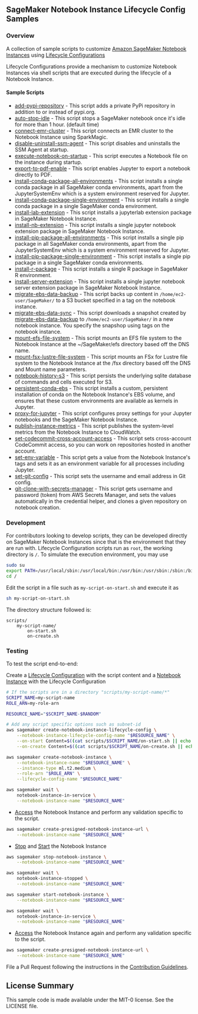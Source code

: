 ## SageMaker Notebook Instance Lifecycle Config Samples

### Overview

A collection of sample scripts to customize [Amazon SageMaker Notebook Instances](https://docs.aws.amazon.com/sagemaker/latest/dg/nbi.html) using [Lifecycle Configurations](https://docs.aws.amazon.com/sagemaker/latest/dg/notebook-lifecycle-config.html)

Lifecycle Configurations provide a mechanism to customize Notebook Instances via shell scripts that are executed during the lifecycle of a Notebook Instance.

#### Sample Scripts

* [add-pypi-repository](scripts/add-pypi-repository) - This script adds a private PyPi repository in addition to or instead of pypi.org.
* [auto-stop-idle](scripts/auto-stop-idle) - This script stops a SageMaker notebook once it's idle for more than 1 hour. (default time)
* [connect-emr-cluster](scripts/connect-emr-cluster) - This script connects an EMR cluster to the Notebook Instance using SparkMagic.
* [disable-uninstall-ssm-agent](scripts/disable-uninstall-ssm-agent) - This script disables and uninstalls the SSM Agent at startup.
* [execute-notebook-on-startup](scripts/execute-notebook-on-startup) - This script executes a Notebook file on the instance during startup.
* [export-to-pdf-enable](scripts/export-to-pdf-enable) - This script enables Jupyter to export a notebook directly to PDF.
* [install-conda-package-all-environments](scripts/install-conda-package-all-environments) - This script installs a single conda package in all SageMaker conda environments, apart from the JupyterSystemEnv which is a system environment reserved for Jupyter.
* [install-conda-package-single-environment](scripts/install-conda-package-single-environment) - This script installs a single conda package in a single SageMaker conda environment.
* [install-lab-extension](scripts/install-lab-extension) - This script installs a jupyterlab extension package in SageMaker Notebook Instance.
* [install-nb-extension](scripts/install-nb-extension) - This script installs a single jupyter notebook extension package in SageMaker Notebook Instance.
* [install-pip-package-all-environments](scripts/install-pip-package-all-environments) - This script installs a single pip package in all SageMaker conda environments, apart from the JupyterSystemEnv which is a system environment reserved for Jupyter.
* [install-pip-package-single-environment](scripts/install-pip-package-single-environment) - This script installs a single pip package in a single SageMaker conda environments.
* [install-r-package](scripts/install-r-package) - This script installs a single R package in SageMaker R environment.
* [install-server-extension](scripts/install-server-extension) - This script installs a single jupyter notebook server extension package in SageMaker Notebook Instance.
* [migrate-ebs-data-backup](scripts/migrate-ebs-data-backup) - This script backs up content in `/home/ec2-user/SageMaker/` to a S3 bucket specified in a tag on the notebook instance.
* [migrate-ebs-data-sync](scripts/migrate-ebs-data-sync) - This script downloads a snapshot created by [migrate-ebs-data-backup](scripts/migrate-ebs-data-backup) to `/home/ec2-user/SageMaker/` in a new notebook instance. You specify the snapshop using tags on the notebook instance.
* [mount-efs-file-system](scripts/mount-efs-file-system) - This script mounts an EFS file system to the Notebook Instance at the ~/SageMaker/efs directory based off the DNS name.
* [mount-fsx-lustre-file-system](scripts/mount-fsx-lustre-file-system) - This script mounts an FSx for Lustre file system to the Notebook Instance at the /fsx directory based off the DNS and Mount name parameters.
* [notebook-history-s3](scripts/notebook-history-s3) - This script persists the underlying sqlite database of commands and cells executed for S3.
* [persistent-conda-ebs](scripts/persistent-conda-ebs) - This script installs a custom, persistent installation of conda on the Notebook Instance's EBS volume, and ensures that these custom environments are available as kernels in Jupyter.
* [proxy-for-jupyter](scripts/proxy-for-jupyter) - This script configures proxy settings for your Jupyter notebooks and the SageMaker Notebook Instance.
* [publish-instance-metrics](scripts/publish-instance-metrics) - This script publishes the system-level metrics from the Notebook Instance to CloudWatch.
* [set-codecommit-cross-account-access](scripts/set-codecommit-cross-account-access) - This script sets cross-account CodeCommit access, so you can work on repositories hosted in another account.
* [set-env-variable](scripts/set-env-variable) - This script gets a value from the Notebook Instance's tags and sets it as an environment variable for all processes including Jupyter.
* [set-git-config](scripts/set-git-config) - This script sets the username and email address in Git config.
* [git-clone-with-secrets-manager](scripts/git-clone-with-secrets-manager) - This script gets username and password (token) from AWS Secrets Manager, and sets the values automatically in the credential helper, and clones a given repository on notebook creation.

### Development

For contributors looking to develop scripts, they can be developed directly on SageMaker Notebook Instances since that is the environment that they are run with. Lifecycle Configuration scripts run as `root`, the working directory is `/`.  To simulate the execution environment, you may use

```bash
sudo su
export PATH=/usr/local/sbin:/usr/local/bin:/usr/bin:/usr/sbin:/sbin:/bin
cd /
```

Edit the script in a file such as `my-script-on-start.sh` and execute it as

```bash
sh my-script-on-start.sh
```

The directory structure followed is:

```
scripts/
    my-script-name/
        on-start.sh
        on-create.sh
```

### Testing

To test the script end-to-end:

Create a [Lifecycle Configuration](https://docs.aws.amazon.com/sagemaker/latest/dg/API_CreateNotebookInstanceLifecycleConfig.html) with the script content and
a [Notebook Instance](https://docs.aws.amazon.com/sagemaker/latest/dg/API_CreateNotebookInstance.html) with the Lifecycle Configuration

```bash
# If the scripts are in a directory "scripts/my-script-name/*"
SCRIPT_NAME=my-script-name
ROLE_ARN=my-role-arn

RESOURCE_NAME="$SCRIPT_NAME-$RANDOM"

# Add any script specific options such as subnet-id
aws sagemaker create-notebook-instance-lifecycle-config \
    --notebook-instance-lifecycle-config-name "$RESOURCE_NAME" \
    --on-start Content=$((cat scripts/$SCRIPT_NAME/on-start.sh || echo "")| base64) \
    --on-create Content=$((cat scripts/$SCRIPT_NAME/on-create.sh || echo "")| base64)

aws sagemaker create-notebook-instance \
    --notebook-instance-name "$RESOURCE_NAME" \
    --instance-type ml.t2.medium \
    --role-arn "$ROLE_ARN" \
    --lifecycle-config-name "$RESOURCE_NAME"

aws sagemaker wait \
    notebook-instance-in-service \
    --notebook-instance-name "$RESOURCE_NAME"
```

* [Access](https://docs.aws.amazon.com/sagemaker/latest/dg/API_CreatePresignedNotebookInstanceUrl.html) the Notebook Instance and perform any validation specific to the script.

```bash
aws sagemaker create-presigned-notebook-instance-url \
    --notebook-instance-name "$RESOURCE_NAME"
```

* [Stop](https://docs.aws.amazon.com/sagemaker/latest/dg/API_StopNotebookInstance.html) and [Start](https://docs.aws.amazon.com/sagemaker/latest/dg/API_StartNotebookInstance.html) the Notebook Instance

```bash
aws sagemaker stop-notebook-instance \
    --notebook-instance-name "$RESOURCE_NAME"

aws sagemaker wait \
    notebook-instance-stopped \
    --notebook-instance-name "$RESOURCE_NAME"

aws sagemaker start-notebook-instance \
    --notebook-instance-name "$RESOURCE_NAME"

aws sagemaker wait \
    notebook-instance-in-service \
    --notebook-instance-name "$RESOURCE_NAME"
```

* [Access](https://docs.aws.amazon.com/sagemaker/latest/dg/API_CreatePresignedNotebookInstanceUrl.html) the Notebook Instance again and perform any validation specific to the script.

```bash
aws sagemaker create-presigned-notebook-instance-url \
    --notebook-instance-name "$RESOURCE_NAME"
```

File a Pull Request following the instructions in the [Contribution Guidelines](CONTRIBUTING.md).

## License Summary

This sample code is made available under the MIT-0 license. See the LICENSE file.
